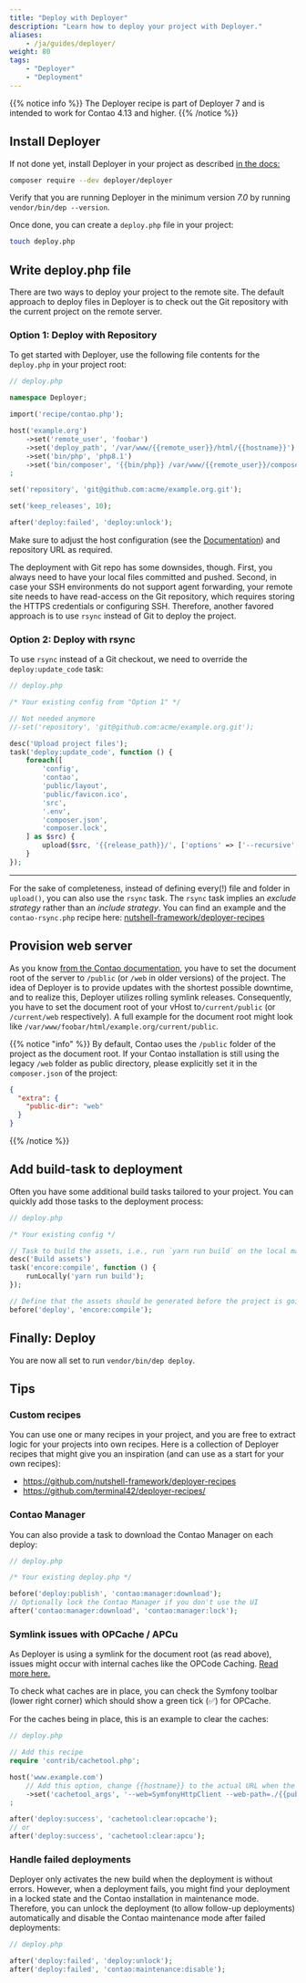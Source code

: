 ```yaml
---
title: "Deploy with Deployer"
description: "Learn how to deploy your project with Deployer."
aliases:
    - /ja/guides/deployer/
weight: 80
tags: 
    - "Deployer"
    - "Deployment"
---
```


{{% notice info %}}
The Deployer recipe is part of Deployer 7 and is intended to work for Contao 4.13 and higher.
{{% /notice %}}

## Install Deployer

If not done yet, install Deployer in your project as described [in the docs:][1]

```bash
composer require --dev deployer/deployer
```

Verify that you are running Deployer in the minimum version _7.0_ by running `vendor/bin/dep --version`.

Once done, you can create a `deploy.php` file in your project:

```bash
touch deploy.php
```

## Write deploy.php file

There are two ways to deploy your project to the remote site. The default approach to deploy files in Deployer is to
check out the Git repository with the current project on the remote server.

### Option 1: Deploy with Repository

To get started with Deployer, use the following file contents for the `deploy.php` in your project root:

```php
// deploy.php

namespace Deployer;

import('recipe/contao.php');

host('example.org')
    ->set('remote_user', 'foobar')
    ->set('deploy_path', '/var/www/{{remote_user}}/html/{{hostname}}')
    ->set('bin/php', 'php8.1')
    ->set('bin/composer', '{{bin/php}} /var/www/{{remote_user}}/composer.phar')
;

set('repository', 'git@github.com:acme/example.org.git');

set('keep_releases', 10);

after('deploy:failed', 'deploy:unlock');
```

Make sure to adjust the host configuration (see the [Documentation][2]) and repository URL as required.

The deployment with Git repo has some downsides, though. First, you always need to have your local files committed and
pushed. Second, in case your SSH environments do not support agent forwarding, your remote site needs to have
read-access on the Git repository, which requires storing the HTTPS credentials or configuring SSH. Therefore, another
favored approach is to use `rsync` instead of Git to deploy the project.

### Option 2: Deploy with rsync

To use `rsync` instead of a Git checkout, we need to override the `deploy:update_code` task:

```php
// deploy.php

/* Your existing config from "Option 1" */

// Not needed anymore
//-set('repository', 'git@github.com:acme/example.org.git');

desc('Upload project files');
task('deploy:update_code', function () {
    foreach([
        'config',
        'contao',
        'public/layout',
        'public/favicon.ico',
        'src',
        '.env',
        'composer.json',
        'composer.lock',
    ] as $src) {
        upload($src, '{{release_path}}/', ['options' => ['--recursive', '--relative']]);
    }
});
```

-----

For the sake of completeness, instead of defining every(!) file and folder in `upload()`, you can also use the `rsync`
task. The `rsync` task implies an _exclude strategy_ rather than an _include strategy_. You can find an example and the
`contao-rsync.php` recipe here: [nutshell-framework/deployer-recipes][4]

## Provision web server

As you know [from the Contao documentation][5], you have to set the document root of the server to `/public` (or
`/web` in older versions) of the project. The idea of Deployer is to provide updates with the shortest possible downtime, 
and to realize this, Deployer utilizes rolling symlink releases.  Consequently, you have to set the document root of your 
vHost to`/current/public` (or `/current/web` respectively). A full example for the document root might look like
`/var/www/foobar/html/example.org/current/public`.

{{% notice "info" %}}
By default, Contao uses the `/public` folder of the project as the document root. If your Contao
installation is still using the legacy `/web` folder as public directory, please explicitly set it in the `composer.json`
of the project:

```json
{
  "extra": {
    "public-dir": "web"
  }
}
```
{{% /notice %}}

## Add build-task to deployment

Often you have some additional build tasks tailored to your project. You can quickly add those tasks to the deployment
process:

```php
// deploy.php

/* Your existing config */

// Task to build the assets, i.e., run `yarn run build` on the local machine
desc('Build assets')
task('encore:compile', function () {
    runLocally('yarn run build');
});

// Define that the assets should be generated before the project is going to be deployed
before('deploy', 'encore:compile');
```

## Finally: Deploy

You are now all set to run `vendor/bin/dep deploy`.

## Tips

### Custom recipes

You can use one or many recipes in your project, and you are free to extract logic for your projects into own recipes.
Here is a collection of Deployer recipes that might give you an inspiration (and can use as a start for your own
recipes):

- https://github.com/nutshell-framework/deployer-recipes
- https://github.com/terminal42/deployer-recipes/

### Contao Manager

You can also provide a task to download the Contao Manager on each deploy:

```php
// deploy.php

/* Your existing deploy.php */

before('deploy:publish', 'contao:manager:download');
// Optionally lock the Contao Manager if you don't use the UI
after('contao:manager:download', 'contao:manager:lock');
```

### Symlink issues with OPCache / APCu

As Deployer is using a symlink for the document root (as read above), issues might occur with internal caches like the
OPCode Caching. [Read more here.][6]

To check what caches are in place, you can check the Symfony toolbar (lower right corner) which should show a green tick
(✅) for OPCache.

For the caches being in place, this is an example to clear the caches:

```php
// deploy.php

// Add this recipe
require 'contrib/cachetool.php';

host('www.example.com')
    // Add this option, change {{hostname}} to the actual URL when the hostname does not match the URL.
    ->set('cachetool_args', '--web=SymfonyHttpClient --web-path=./{{public_path}} --web-url=https://{{hostname}}')
;

after('deploy:success', 'cachetool:clear:opcache');
// or
after('deploy:success', 'cachetool:clear:apcu');
```

### Handle failed deployments

Deployer only activates the new build when the deployment is without errors. However, when a deployment fails, you might
find your deployment in a locked state and the Contao installation in maintenance mode. Therefore, you can unlock the
deployment (to allow follow-up deployments) automatically and disable the Contao maintenance mode after failed
deployments:

```php
// deploy.php

after('deploy:failed', 'deploy:unlock');
after('deploy:failed', 'contao:maintenance:disable');
```

[1]: https://deployer.org/docs/7.x/installation
[2]: https://deployer.org/docs/7.x/hosts
[3]: https://github.com/terminal42/deployer-recipes
[4]: https://github.com/nutshell-framework/deployer-recipes/blob/main/recipe/contao-rsync.php
[5]: /en/installation/system-requirements/#hosting-configuration
[6]: https://ma.ttias.be/php-opcache-and-symlink-based-deploys
